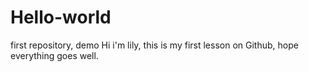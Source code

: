 # Hello-world
first repository, demo
Hi i'm lily, this is my first lesson on Github, hope everything goes well.
